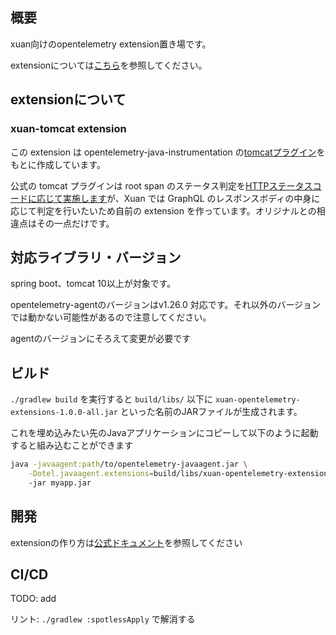## 概要

xuan向けのopentelemetry extension置き場です。

extensionについては[こちら](https://opentelemetry.io/docs/instrumentation/java/automatic/extensions/)を参照してください。

## extensionについて

### xuan-tomcat extension

この extension は opentelemetry-java-instrumentation の[tomcatプラグイン](https://github.com/open-telemetry/opentelemetry-java-instrumentation/blob/main/instrumentation/tomcat/README.md)をもとに作成しています。

公式の tomcat プラグインは root span のステータス判定を[HTTPステータスコードに応じて実施します](https://github.com/open-telemetry/opentelemetry-java-instrumentation/blob/v1.26.0/instrumentation-api-semconv/src/main/java/io/opentelemetry/instrumentation/api/instrumenter/http/HttpSpanStatusExtractor.java#L53)が、Xuan では GraphQL のレスポンスボディの中身に応じて判定を行いたいため自前の extension を作っています。オリジナルとの相違点はその一点だけです。

## 対応ライブラリ・バージョン

spring boot、tomcat 10以上が対象です。

opentelemetry-agentのバージョンはv1.26.0 対応です。それ以外のバージョンでは動かない可能性があるので注意してください。

agentのバージョンにそろえて変更が必要です

## ビルド

`./gradlew build` を実行すると `build/libs/` 以下に `xuan-opentelemetry-extensions-1.0.0-all.jar` といった名前のJARファイルが生成されます。

これを埋め込みたい先のJavaアプリケーションにコピーして以下のように起動すると組み込むことができます

```bash
java -javaagent:path/to/opentelemetry-javaagent.jar \
    -Dotel.javaagent.extensions=build/libs/xuan-opentelemetry-extensions-1.0.0-all.jar
    -jar myapp.jar
```

## 開発

extensionの作り方は[公式ドキュメント](https://github.com/open-telemetry/opentelemetry-java-instrumentation/blob/v1.26.0/docs/contributing/writing-instrumentation-module.md)を参照してください

## CI/CD

TODO: add

リント: `./gradlew :spotlessApply` で解消する
